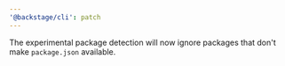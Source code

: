 ```yaml
---
'@backstage/cli': patch
---
```


The experimental package detection will now ignore packages that don't make `package.json` available.

